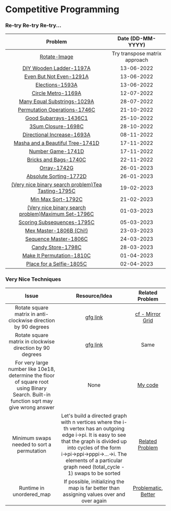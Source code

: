 # Competitive Programming

### Re-try Re-try Re-try...

| Problem | Date (DD-MM-YYYY) |
| :-: | :-: |
| [Rotate-Image](https://leetcode.com/problems/rotate-image/) | Try transpose matrix approach |
| [DIY Wooden Ladder-1197A](https://codeforces.com/contest/1197/problem/A) | 13-06-2022 |
| [Even But Not Even-1291A](https://codeforces.com/contest/1291/problem/A) | 13-06-2022 |
| [Elections-1593A](https://codeforces.com/contest/1593/problem/A) | 13-06-2022 |
| [Circle Metro-1169A](https://codeforces.com/contest/1169/problem/A) | 12-07-2022 |
| [Many Equal Substrings-1029A](https://codeforces.com/contest/1029/problem/A) | 28-07-2022 |
| [Permutation Operations-1746C](https://codeforces.com/contest/1746/problem/C) | 21-10-2022 |
| [Good Subarrays-1436C1](https://codeforces.com/problemset/problem/1736/C1) | 25-10-2022 |
| [3Sum Closure-1698C](https://codeforces.com/problemset/problem/1698/C) | 28-10-2022 |
| [Directional Increase-1693A](https://codeforces.com/problemset/problem/1693/A) | 08-11-2022 |
| [Masha and a Beautiful Tree-1741D](https://codeforces.com/contest/1741/problem/D) | 17-11-2022 |
| [Number Game-1741D](https://codeforces.com/contest/1749/problem/C) | 17-11-2022 |
| [Bricks and Bags-1740C](https://codeforces.com/contest/1740/problem/C) | 22-11-2022 |
| [Orray-1742G](https://codeforces.com/contest/1742/problem/G) | 26-01-2023 |
| [Absolute Sorting-1772D](https://codeforces.com/contest/1772/problem/D) | 26-01-2023 |
| [(Very nice binary search problem)Tea Tasting-1795C](https://codeforces.com/contest/1795/problem/C) | 19-02-2023 |
| [Min Max Sort-1792C](https://codeforces.com/contest/1792/problem/C) | 21-02-2023 |
| [(Very nice binary search problem)Maximum Set-1796C](https://codeforces.com/contest/1796/problem/C) | 01-03-2023 |
| [Scoring Subsequences-1795C](https://codeforces.com/contest/1794/problem/C) | 05-03-2023 |
| [Mex Master-1806B (Chi!)](https://codeforces.com/contest/1806/problem/B) | 23-03-2023 |
| [Sequence Master-1806C](https://codeforces.com/contest/1806/problem/C) | 24-03-2023 |
| [Candy Store-1798C](https://codeforces.com/contest/1798/problem/C) | 28-03-2023 |
| [Make It Permutation-1810C](https://codeforces.com/contest/1810/problem/C) | 01-04-2023 |
| [Place for a Selfie-1805C](https://codeforces.com/contest/1805/problem/C) | 02-04-2023 |



### Very Nice Techniques

| Issue | Resource/Idea | Related Problem | 
| :-: | :-: | :-: |
| Rotate square matrix in anti-clockwise direction by 90 degrees | [gfg link](https://www.geeksforgeeks.org/inplace-rotate-square-matrix-by-90-degrees/) | [cf - Mirror Grid](https://codeforces.com/contest/1703/problem/E) |
| Rotate square matrix in clockwise direction by 90 degrees | [gfg link](https://www.geeksforgeeks.org/rotate-a-matrix-by-90-degree-in-clockwise-direction-without-using-any-extra-space/) | Same |
| For very large number like 10e18, determine the floor of square root using Binary Search. Built-in function sqrt may give wrong answer | None | [My code](https://github.com/SJMormo/competitive-programming/blob/main/codeforces/1737B.cpp) |
| Minimum swaps needed to sort a permutation | Let's build a directed graph with n vertices where the i-th vertex has an outgoing edge i→pi. It is easy to see that the graph is divided up into cycles of the form i→pi→ppi→pppi→…→i. The elements of a particular graph need (total_cycle - 1) swaps to be sorted | [Related Problem](https://codeforces.com/contest/1768/problem/D) |
| Runtime in unordered_map | If possible, initializing the map is far better than assigning values over and over again | [Problematic](https://leetcode.com/problems/roman-to-integer/submissions/886203495/), [Better](https://leetcode.com/problems/roman-to-integer/submissions/886204018/) |